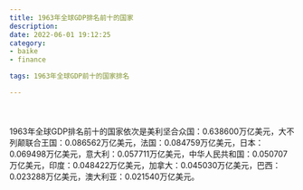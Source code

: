 ```yaml
---
title: 1963年全球GDP排名前十的国家
description:
date: 2022-06-01 19:12:25
category:
- baike
- finance

tags: 1963年全球GDP前十的国家排名

---
```


<script src="/assets/js/charts/chart.js"></script>

<div style="width: 100%; margin: 10% auto; ">
    <canvas id="myChart"></canvas>
</div>

<div>
<p class="paragraph">1963年全球GDP排名前十的国家依次是美利坚合众国：0.638600万亿美元，大不列颠联合王国：0.086562万亿美元，法国：0.084759万亿美元，日本：0.069498万亿美元，意大利：0.057711万亿美元，中华人民共和国：0.050707万亿美元，印度：0.048422万亿美元，加拿大：0.045030万亿美元，巴西：0.023288万亿美元，澳大利亚：0.021540万亿美元。</p>
</div>

<script>
    const labels = ["美利坚合众国", "大不列颠联合王国", "法国", "日本", "意大利", "中华人民共和国", "印度", "加拿大", "巴西", "澳大利亚"];

    const dataGdp = {
        labels: labels,
        datasets: [{
            label: '$（万亿美元）  •  即刻编程  •  cn.hongkezhang.com',
            backgroundColor: 'rgb(205 96 144)',
            borderColor: 'rgb(0 0 128)',
            data: [0.638600, 0.086562, 0.084759, 0.069498, 0.057711, 0.050707, 0.048422, 0.045030, 0.023288, 0.021540],
            barPercentage: 0.3
        }]
    };

    const config = {
        type: 'bar',
        data: dataGdp,
        options: {
            series: [
                {
                    barWidth: '20%'
                }
            ],
            graphic: [{
                type: 'group',
                bounding: 'raw',
                rotation: Math.PI / 4,//正方形旋转的角度
                right: 70,
                bottom: 15,
                z: 100,
                children: [
                    {
                        type: 'rect',
                        left: 'center',//描述怎么根据父元素进行定位
                        top: 'center',//描述怎么根据父元素进行定位
                        z: 100,
                        shape: {
                            width: 140,
                            height: 30
                        },
                        style: {
                            // fill: 'rgba(0,0,0,0.3)'
                        }
                    },
                    {
                        type: 'text',
                        left: 'center',
                        top: 'center',
                        z: 100,
                        style: {
                            fill: '#000000',
                            text: 'domain.com',
                            font: 'bolder 14px Microsoft YaHei'
                        }
                    }
                ]
            }]
        }
    };

    const myChart = new Chart(
        document.getElementById('myChart'),
        config
    );
</script>
